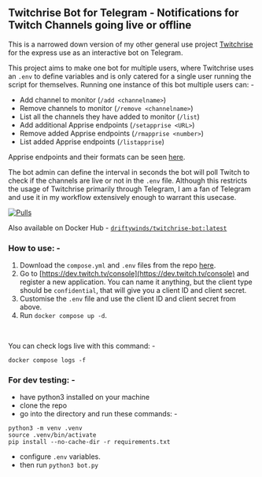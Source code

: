 ## Twitchrise Bot for Telegram - Notifications for Twitch Channels going live or offline

This is a narrowed down version of my other general use project [Twitchrise](https://github.com/driftywinds/twitchrise) for the express use as an interactive bot on Telegram.

This project aims to make one bot for multiple users, where Twitchrise uses an ```.env``` to define variables and is only catered for a single user running the script for themselves. Running one instance of this bot multiple users can: -

- Add channel to monitor (```/add <channelname>```)
- Remove channels to monitor (```/remove <channelname>```)
- List all the channels they have added to monitor (```/list```)
- Add additional Apprise endpoints (```/setapprise <URL>```)
- Remove added Apprise endpoints (```/rmapprise <number>```)
- List added Apprise endpoints (```/listapprise```)

Apprise endpoints and their formats can be seen [here](https://github.com/caronc/apprise#supported-notifications).

The bot admin can define the interval in seconds the bot will poll Twitch to check if the channels are live or not in the ```.env``` file. Although this restricts the usage of Twitchrise primarily through Telegram, I am a fan of Telegram and use it in my workflow extensively enough to warrant this usecase. 

[![Pulls](https://img.shields.io/docker/pulls/driftywinds/twitchrise-bot.svg?style=for-the-badge)](https://img.shields.io/docker/pulls/driftywinds/twitchrise-bot.svg?style=for-the-badge)

Also available on Docker Hub - [```driftywinds/twitchrise-bot:latest```](https://hub.docker.com/repository/docker/driftywinds/twitchrise-bot/general)

### How to use: - 

1. Download the ```compose.yml``` and ```.env``` files from the repo [here](https://github.com/driftywinds/twitchrise-bot).
2. Go to [https://dev.twitch.tv/console](https://dev.twitch.tv/console) and register a new application. You can name it anything, but the client type should be ```confidential```, that will give you a client ID and client secret.
3. Customise the ```.env``` file and use the client ID and client secret from above.
4. Run ```docker compose up -d```.

<br>

You can check logs live with this command: - 
```
docker compose logs -f
```
### For dev testing: -
- have python3 installed on your machine
- clone the repo
- go into the directory and run these commands: -
```
python3 -m venv .venv
source .venv/bin/activate
pip install --no-cache-dir -r requirements.txt
```  
- configure ```.env``` variables.
- then run ```python3 bot.py```
